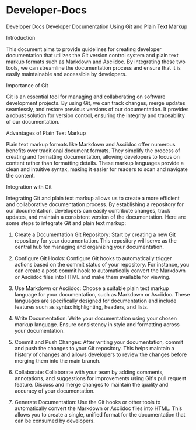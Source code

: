 # Developer-Docs
Developer Docs
Developer Documentation Using Git and Plain Text Markup

Introduction

This document aims to provide guidelines for creating developer documentation that utilizes the Git version control system and plain text markup formats such as Markdown and Asciidoc. By integrating these two tools, we can streamline the documentation process and ensure that it is easily maintainable and accessible by developers.

Importance of Git

Git is an essential tool for managing and collaborating on software development projects. By using Git, we can track changes, merge updates seamlessly, and restore previous versions of our documentation. It provides a robust solution for version control, ensuring the integrity and traceability of our documentation.

Advantages of Plain Text Markup

Plain text markup formats like Markdown and Asciidoc offer numerous benefits over traditional document formats. They simplify the process of creating and formatting documentation, allowing developers to focus on content rather than formatting details. These markup languages provide a clean and intuitive syntax, making it easier for readers to scan and navigate the content.

Integration with Git

Integrating Git and plain text markup allows us to create a more efficient and collaborative documentation process. By establishing a repository for our documentation, developers can easily contribute changes, track updates, and maintain a consistent version of the documentation. Here are some steps to integrate Git and plain text markup:

1. Create a Documentation Git Repository: Start by creating a new Git repository for your documentation. This repository will serve as the central hub for managing and organizing your documentation.

2. Configure Git Hooks: Configure Git hooks to automatically trigger actions based on the commit status of your repository. For instance, you can create a post-commit hook to automatically convert the Markdown or Asciidoc files into HTML and make them available for viewing.

3. Use Markdown or Asciidoc: Choose a suitable plain text markup language for your documentation, such as Markdown or Asciidoc. These languages are specifically designed for documentation and include features such as syntax highlighting, headers, and lists.

4. Write Documentation: Write your documentation using your chosen markup language. Ensure consistency in style and formatting across your documentation.

5. Commit and Push Changes: After writing your documentation, commit and push the changes to your Git repository. This helps maintain a history of changes and allows developers to review the changes before merging them into the main branch.

6. Collaborate: Collaborate with your team by adding comments, annotations, and suggestions for improvements using Git's pull request feature. Discuss and merge changes to maintain the quality and accuracy of your documentation.

7. Generate Documentation: Use the Git hooks or other tools to automatically convert the Markdown or Asciidoc files into HTML. This allows you to create a single, unified format for the documentation that can be consumed by developers.

